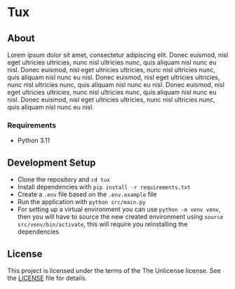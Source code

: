 # Tux

## About
Lorem ipsum dolor sit amet, consectetur adipiscing elit. Donec euismod, nisl eget ultricies ultricies, nunc nisl ultricies nunc, quis aliquam nisl nunc eu nisl. Donec euismod, nisl eget ultricies ultricies, nunc nisl ultricies nunc, quis aliquam nisl nunc eu nisl. Donec euismod, nisl eget ultricies ultricies, nunc nisl ultricies nunc, quis aliquam nisl nunc eu nisl. Donec euismod, nisl eget ultricies ultricies, nunc nisl ultricies nunc, quis aliquam nisl nunc eu nisl. Donec euismod, nisl eget ultricies ultricies, nunc nisl ultricies nunc, quis aliquam nisl nunc eu nisl.

### Requirements
- Python 3.11

## Development Setup
- Clone the repository and `cd tux`
- Install dependencies with `pip install -r requirements.txt`
- Create a `.env` file based on the `.env.example` file
- Run the application with `python src/main.py`
- For setting up a virtual environment you can use `python -m venv venv`, then you will have to source the new created environment using `source src/venv/bin/activate`, this will require you reinstalling the dependencies

## License
This project is licensed under the terms of the The Unlicense license. See the [LICENSE](LICENSE.md) file for details.
